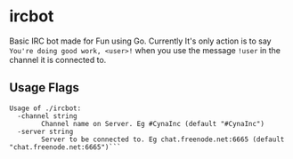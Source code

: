 # ircbot
Basic IRC bot made for Fun using Go. Currently It's only action is to say `You're doing good work, <user>!` when you use the message `!user` in the channel it is connected to.

## Usage Flags
```
Usage of ./ircbot:
  -channel string
    	Channel name on Server. Eg #CynaInc (default "#CynaInc")
  -server string
    	Server to be connected to. Eg chat.freenode.net:6665 (default "chat.freenode.net:6665")```
